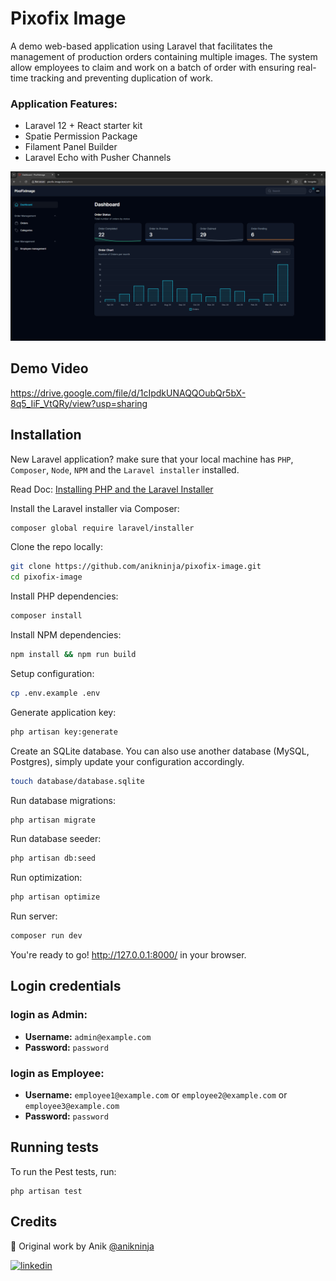 # Pixofix Image
A demo web-based application using Laravel that facilitates the management of production orders containing multiple images. The system allow employees to claim and work on a batch of order with ensuring real-time tracking and preventing duplication of work.

### Application Features:
- Laravel 12 + React starter kit
- Spatie Permission Package
- Filament Panel Builder
- Laravel Echo with Pusher Channels

![](https://raw.githubusercontent.com/anikninja/pixofix-image/07683a76eb18303557553d0d93e2dd63632b0373/screenshot.png)

## Demo Video
https://drive.google.com/file/d/1cIpdkUNAQQOubQr5bX-8q5_IiF_VtQRy/view?usp=sharing


## Installation

New Laravel application? make sure that your local machine has `PHP`, `Composer`, `Node`, `NPM` and the `Laravel installer` installed.

Read Doc: [Installing PHP and the Laravel Installer](https://laravel.com/docs/12.x/installation#installing-php)

Install the Laravel installer via Composer:

```sh
composer global require laravel/installer
```

Clone the repo locally:

```sh
git clone https://github.com/anikninja/pixofix-image.git
cd pixofix-image
```

Install PHP dependencies:

```sh
composer install
```

Install NPM dependencies:

```sh
npm install && npm run build
```

Setup configuration:

```sh
cp .env.example .env
```

Generate application key:

```sh
php artisan key:generate
```

Create an SQLite database. You can also use another database (MySQL, Postgres), simply update your configuration accordingly.

```sh
touch database/database.sqlite
```

Run database migrations:

```sh
php artisan migrate
```

Run database seeder:

```sh
php artisan db:seed
```

Run optimization:

```sh
php artisan optimize
```

Run server:

```sh
composer run dev
```

You're ready to go! http://127.0.0.1:8000/ in your browser.


## Login credentials
### login as Admin:
- **Username:** `admin@example.com`
- **Password:** `password`
### login as Employee:
- **Username:** `employee1@example.com`  or `employee2@example.com` or `employee3@example.com`
- **Password:** `password`


## Running tests

To run the Pest tests, run:

```
php artisan test
```


## Credits

🚀 Original work by Anik [@anikninja](https://www.github.com/anikninja)

[![linkedin](https://img.shields.io/badge/linkedin-0A66C2?style=for-the-badge&logo=linkedin&logoColor=white)](https://www.linkedin.com/in/anik89bd/)
